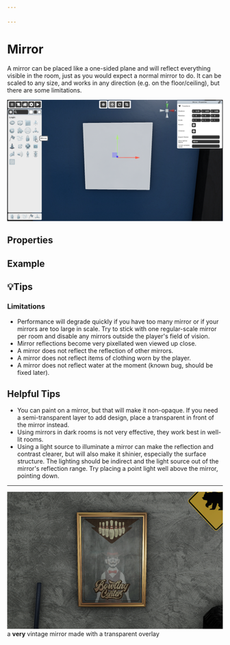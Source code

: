 ```yaml
---

---
```


# Mirror

A mirror can be placed like a one-sided plane and will reflect everything visible in the room, just as you would expect a normal mirror to do.
It can be scaled to any size, and works in any direction (e.g. on the floor/ceiling), but there are some limitations.

![Mirror Selector](./img/Mirror-Selector.png)


## Properties

### 


## Example


## 💡Tips

### Limitations
- Performance will degrade quickly if you have too many mirror or if your mirrors are too large in scale. Try to stick with one regular-scale mirror per room and disable any mirrors outside the player's field of vision.
- Mirror reflections become very pixellated wen viewed up close.
- A mirror does not reflect the reflection of other mirrors.
- A mirror does not reflect items of clothing worn by the player.
- A mirror does not reflect water at the moment (known bug, should be fixed later).

## Helpful Tips

- You can paint on a mirror, but that will make it non-opaque. If you need a semi-transparent layer to add design, place a transparent in front of the mirror instead.
- Using mirrors in dark rooms is not very effective, they work best in well-lit rooms.
- Using a light source to illuminate a mirror can make the reflection and contrast clearer, but will also make it shinier, especially the surface structure. The lighting should be indirect and the light source out of the mirror's reflection range. Try placing a point light well above the mirror, pointing down.


---

![image](./img/oldmirror.png)
a **very** vintage mirror made with a transparent overlay
